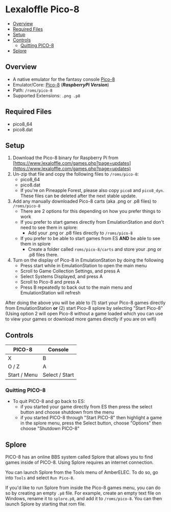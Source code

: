 # Lexaloffle Pico-8

- [Overview](#overview)
- [Required Files](#required-files)
- [Setup](#setup)
- [Controls](#controls)
  - [Quitting PICO-8](#quitting-pico-8)
- [Splore](#splore)

## Overview

- A native emulator for the fantasy console [Pico-8](https://www.lexaloffle.com/pico-8.php)
- Emulator/Core: [Pico-8](https://www.lexaloffle.com/games.php?page=updates) (_**RaspberryPi Version**_)
- Path: `/roms/pico-8`
- Supported Extensions: `.png .p8`

## Required Files
- pico8_64
- pico8.dat

## Setup

1. Download the Pico-8 binary for Raspberry Pi from [https://www.lexaloffle.com/games.php?page=updates](https://www.lexaloffle.com/games.php?page=updates)
2. Un-zip that file and copy the following files to `/roms/pico-8`:
   - pico8_64
   - pico8.dat
   - If you're on Pineapple Forest, please also copy `pico8` and `pico8_dyn`. These files can be deleted after the next stable update.
3. Add any manually downloaded Pico-8 carts (aka .png or .p8 files) to `/roms/pico-8` 
   - There are 2 options for this depending on how you prefer things to work
   - If you prefer to start games directly from EmulationStation and don't need to see them in splore:
     - Add your .png or .p8 files directly to `/roms/pico-8`
   - If you prefer to be able to start games from ES **AND** be able to see them in splore
     - Create a folder called `roms/pico-8/carts` and store your .png or .p8 files there.
4. Turn on the display of Pico-8 in EmulationStation by doing the following
   - Press start while in EmulationStation to open the main menu
   - Scroll to Game Collection Settings, and press A
   - Select Systems Displayed, and press A
   - Scroll to Pico-8 and press A
   - Press B repeatedly to back out to the main menu and EmulationStation will refresh

After doing the above you will be able to (1) start your Pico-8 games directly from EmulationStation **or** (2) start Pico-8 splore by selecting "Start Pico-8" (Using option 2 will open Pico-8 without a game loaded which you can use to view your games or download more games directly if you are on wifi)

## Controls

| PICO-8       | Console        |
|--------------|----------------|
| X            | B              |
| O / Z        | A              |
| Start / Menu | Select / Start |

### Quitting PICO-8

- To quit PICO-8 and go back to ES:
  - if you started your game directly from ES then press the select button and choose shutdown from the menu
  - if you started PICO-8 through "Start PICO-8" then highlight a game in the splore menu, press the Select button, choose "Options" then choose "Shutdown PICO-8"

## Splore

PICO-8 has an online BBS system called Splore that allows you to find games inside of PICO-8. Using Splore requires an internet connection.

You can launch Splore from the Tools menu of AmberELEC. To do so, go into `Tools` and select `Run Pico-8`.

If you'd like to run Splore from inside the Pico-8 games menu, you can do so by creating an empty `.p8` file. For example, create an empty text file on Windows, rename it to `splore.p8`, and add it to `/roms/pico-8`. You can then launch Splore by starting that rom file.
